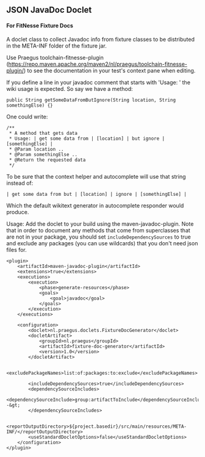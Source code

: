 ## JSON JavaDoc Doclet
#### For FitNesse Fixture Docs

A doclet class to collect Javadoc info from fixture classes to be distributed in the META-INF folder of the fixture jar.

Use Praegus toolchain-fitnesse-plugin (https://repo.maven.apache.org/maven2/nl/praegus/toolchain-fitnesse-plugin/) to see the documentation in your test's context pane when editing.

If you define a line in your javadoc comment that starts with 'Usage: ' the wiki usage is expected. So say we have a method:

```
public String getSomeDataFromButIgnore(String location, String somethingElse) {}
```

One could write:
```
/**
 * A method that gets data
 * Usage: | get some data from | [location] | but ignore | [somethingElse] |
 * @Param location ..
 * @Param somethingElse ..
 * @Return the requested data
 */
```
To be sure that the context helper and autocomplete will use that string instead of:

```
| get some data from but | [location] | ignore | [somethingElse] |
```
Which the default wikitext generator in autocomplete responder would produce.

Usage:
Add the doclet to your build using the maven-javadoc-plugin.
Note that in order to document any methods that come from superclasses that are not in your package, you should set `includeDependencySources` to true and exclude any packages (you can use wildcards) that you don't need json files for.
```
<plugin>
    <artifactId>maven-javadoc-plugin</artifactId>
    <extensions>true</extensions>
    <executions>
        <execution>
            <phase>generate-resources</phase>
            <goals>
                <goal>javadoc</goal>
            </goals>
        </execution>
    </executions>

    <configuration>
        <doclet>nl.praegus.doclets.FixtureDocGenerator</doclet>
        <docletArtifact>
            <groupId>nl.praegus</groupId>
            <artifactId>fixture-doc-generator</artifactId>
            <version>1.0</version>
        </docletArtifact>

        <excludePackageNames>list:of:packages:to:exclude</excludePackageNames>

        <includeDependencySources>true</includeDependencySources>
        <dependencySourceIncludes>
            <dependencySourceInclude>group:artifactToInclude</dependencySourceInclude>--&gt;
        </dependencySourceIncludes>

        <reportOutputDirectory>${project.basedir}/src/main/resources/META-INF/</reportOutputDirectory>
        <useStandardDocletOptions>false</useStandardDocletOptions>
    </configuration>
</plugin>
```